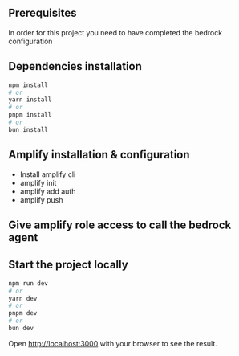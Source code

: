 
## Prerequisites  
In order for this project you need to have completed the bedrock configuration

## Dependencies installation

```bash
npm install
# or
yarn install
# or
pnpm install
# or
bun install
```

## Amplify installation & configuration

* Install amplify cli
* amplify init
* amplify add auth
* amplify push
  
## Give amplify role access to call the bedrock agent


## Start the project locally

```bash
npm run dev
# or
yarn dev
# or
pnpm dev
# or
bun dev
```

Open [http://localhost:3000](http://localhost:3000) with your browser to see the result.

